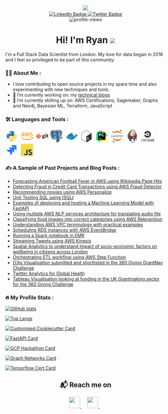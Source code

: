 
<div id="header" align="center">
  <img src="https://media.giphy.com/media/USV0ym3bVWQJJmNu3N/giphy.gif" width="100"/>
</div>
<div id="badges"  align="center">
  <a href="https://uk.linkedin.com/in/ryan-nazareth-75b40923">
    <img src="https://img.shields.io/badge/LinkedIn-blue?style=for-the-badge&logo=linkedin&logoColor=white" alt="LinkedIn Badge"/>
  </a>
  <a href="https://twitter.com/rkn0386?lang=en-GB"  align="center">
    <img src="https://img.shields.io/badge/Twitter-blue?style=for-the-badge&logo=twitter&logoColor=white" alt="Twitter Badge"/>
  </a>
</div>

<div id="views" align="center">
    <img src="https://komarev.com/ghpvc/?username=ryankarlos&style=flat-square&color=blue" alt="profile-views"/>
</div>

<h1 style="text-align:center">
   Hi! I'm Ryan <img src="https://media.giphy.com/media/hvRJCLFzcasrR4ia7z/giphy.gif" width="30px"/>
</h1>

I'm a Full Stack Data Scientist from London. My love for data began in 2016 and I feel so privileged to be part of this 
community.

### :man_technologist: About Me :

- I love contributing to open source projects in my spare time and also experimenting with new techniques and tools.
- 🔭 I’m currently working on: my [technical blogs](https://ryannazareth.com)
- 🌱 I’m currently skilling up on: AWS Certifications, Sagemaker, Graphs and Neo4j, Bayesian ML, Terraform, JavaScript

### :hammer_and_wrench: Languages and Tools :
<div>
  <img src="https://github.com/devicons/devicon/blob/master/icons/python/python-original.svg" title="Python" alt="Python" width="40" height="40"/>&nbsp;
  <img src="https://github.com/devicons/devicon/blob/master/icons/amazonwebservices/amazonwebservices-plain-wordmark.svg" title="AWS" alt="AWS" width="40" height="40"/>&nbsp;
  <img src="https://github.com/devicons/devicon/blob/master/icons/git/git-original-wordmark.svg" title="Git" alt="Git" width="40" height="40"/>
  <img src="https://github.com/devicons/devicon/blob/master/icons/postgresql/postgresql-original.svg" title="PostgreSQL" alt="PostgreSQL" width="40" height="40"/>&nbsp;
  <img src="https://github.com/devicons/devicon/blob/master/icons/docker/docker-original.svg" title="Docker" alt="Docker" width="40" height="40"/>&nbsp;
  <img src="https://github.com/devicons/devicon/blob/master/icons/bash/bash-plain.svg" title="Bash" alt="Bash" width="40" height="40"/>&nbsp;
  <img src="https://github.com/devicons/devicon/blob/master/icons/pycharm/pycharm-original.svg" title="Pycharm" alt="Pycharm" width="40" height="40"/>&nbsp;
  <img src="https://github.com/devicons/devicon/blob/master/icons/jupyter/jupyter-original-wordmark.svg" title="Jupyter" alt="Jupyter" width="40" height="40"/>&nbsp;
  <img src="https://github.com/devicons/devicon/blob/master/icons/jenkins/jenkins-original.svg" title="Jenkins" alt="Jenkins" width="40" height="40"/>&nbsp;
  <img src="https://github.com/devicons/devicon/blob/master/icons/circleci/circleci-plain-wordmark.svg" title="CircleCI" alt="CircleCI" width="40" height="40"/>&nbsp;
  <img src="https://github.com/devicons/devicon/blob/master/icons/jira/jira-original.svg" title="Jira" alt="Jira" width="40" height="40"/>&nbsp;
  <img src="https://github.com/devicons/devicon/blob/master/icons/javascript/javascript-original.svg" title="JavaScript" alt="JavaScript" width="40" height="40"/>&nbsp;
</div>

### :writing_hand: A Sample of Past Projects and Blog Posts :

* [Forecasting American Football Fever in AWS using Wikipedia Page Hits](https://www.ryannazareth.com/posts/aws-forecast/)
* [Detecting Fraud in Credit Card Transactions using AWS Fraud Detector](https://www.ryannazareth.com/posts/aws-fraud/)
* [Recommending movies using AWS Personalize](https://www.ryannazareth.com/posts/aws-personalize/)
* [Unit Testing SQL using tSQLt](https://www.ryannazareth.com/posts/tsqlt-unit-test-blog/)
* [Examples of deploying and hosting a Machine Learning Model with FastAPI](https://www.ryannazareth.com/posts/fast-api/)
* [Using multiple AWS NLP services architecture for translating audio file](https://www.ryannazareth.com/posts/aws-nlp/)
* [Classifying food images into correct categories using AWS Rekognition](https://www.ryannazareth.com/posts/aws-rekognition/)
* [Understanding AWS VPC terminology with practical examples](https://www.ryannazareth.com/posts/aws-vpc/)
* [Scheduling RDS instances with AWS EventBridge](https://www.ryannazareth.com/posts/aws-eventbridge/)
* [Running a Spark notebook in EMR](https://www.ryannazareth.com/posts/spark-emr/)
* [Streaming Tweets using AWS Kinesis](https://www.ryannazareth.com/posts/kinesis-firehose/)
* [Spatial Analytics to understand impact of socio-economic factors on wellbeing in citizens across London](https://www.ryannazareth.com/posts/gwr-R/)
* [Orchestrating ETL workflow using AWS Step Function](https://www.ryannazareth.com/posts/step-functions/)
* [D3js Visualisation submitted and shortlisted in the 360 Giving GrantNav Challenge](https://www.ryannazareth.com/posts/360-giving-challenge-2/)
* [Twitter Analytics for Global Health](https://www.ryannazareth.com/posts/tweets-snakebite/)
* [Tableau Visualisation looking at funding in the UK Grantmaking sector for the 360 Giving Challenge](https://www.ryannazareth.com/posts/360-giving-challenge-1/)

### :fire: My Profile Stats :

[![GitHub stats](https://github-readme-stats.vercel.app/api?username=ryankarlos&show_icons=true&theme=aura)](https://github.com/anuraghazra/github-readme-stats)

[![Top Langs](https://github-readme-stats.vercel.app/api/top-langs/?username=ryankarlos&langs_count=8&layout=compact&langs_count=7)](https://github.com/anuraghazra/github-readme-stats)

[![Customised Cookiecutter Card](https://github-readme-stats.vercel.app/api/pin/?username=ryankarlos&repo=cookiecutter-mle-template&show_owner=true)](https://github.com/anuraghazra/github-readme-stats)

[![FastAPI Card](https://github-readme-stats.vercel.app/api/pin/?username=ryankarlos&repo=FastAPI-example-ml&show_owner=true)](https://github.com/anuraghazra/github-readme-stats)

[![GCP Hackathon Card](https://github-readme-stats.vercel.app/api/pin/?username=ryankarlos&repo=GCP-Batch-Processing&show_owner=true)](https://github.com/anuraghazra/github-readme-stats)

[![Graph Networks Card](https://github-readme-stats.vercel.app/api/pin/?username=ryankarlos&repo=networks_algos&show_owner=true)](https://github.com/anuraghazra/github-readme-stats)

[![Tensorflow Cert Card](https://github-readme-stats.vercel.app/api/pin/?username=ryankarlos&repo=tensorflow-dev-certification-practice&show_owner=true)](https://github.com/anuraghazra/github-readme-stats)


<h2  align="center">&#x1F4EC; Reach me on</h2>

<p align = "center">  
<a href="mailto:ryankarlos@gmail.com?subject=Hello%20Ileri,%20From%20Github">
  <img 
    src = "https://cdn-icons-png.flaticon.com/512/732/732200.png"
    width = 35
    height = 35   
 />
</a>
&emsp;
<a href="https://uk.linkedin.com/in/ryan-nazareth?trk=profile-badge">
  <img 
    src = "https://cdn-icons-png.flaticon.com/512/145/145807.png"
    width = 35
    height = 35   
 />
</a>
&nbsp;&nbsp
</p>
